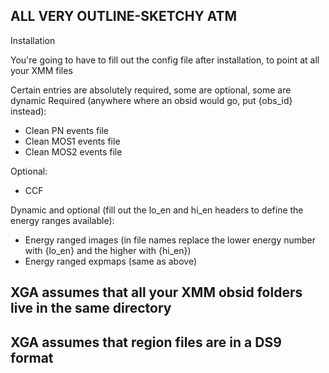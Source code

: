 ## ALL VERY OUTLINE-SKETCHY ATM

Installation

You're going to have to fill out the config file after installation, to point at all your XMM files

Certain entries are absolutely required, some are optional, some are dynamic
Required (anywhere where an obsid would go, put {obs_id} instead):
* Clean PN events file
* Clean MOS1 events file
* Clean MOS2 events file

Optional:
* CCF

Dynamic and optional (fill out the lo_en and hi_en headers to define the energy ranges available):
* Energy ranged images (in file names replace the lower energy number with {lo_en} and the higher with {hi_en})
* Energy ranged expmaps (same as above)

## XGA assumes that all your XMM obsid folders live in the same directory

## XGA assumes that region files are in a DS9 format